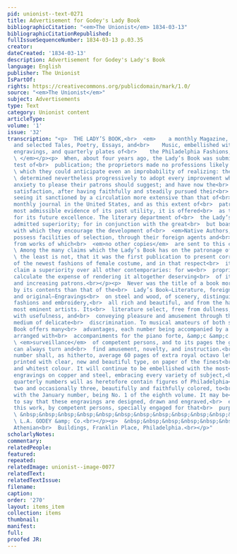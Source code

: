 ```yaml
---
pid: unionist--text-0271
title: Advertisement for Godey's Lady Book
bibliographicCitation: "<em>The Unionist</em> 1834-03-13"
bibliographicCitationRepublished: 
fullIssueSequenceNumber: 1834-03-13 p.03.35
creator: 
dateCreated: '1834-03-13'
description: Advertisement for Godey's Lady's Book
language: English
publisher: The Unionist
IsPartOf: 
rights: https://creativecommons.org/publicdomain/mark/1.0/
source: "<em>The Unionist</em>"
subject: Advertisements
type: Text
category: Unionist content
articleType: 
volume: '1'
issue: '32'
transcription: "<p>  THE LADY’S BOOK,<br>  <em>    a monthly Magazine, of original
  and selected Tales, Poetry, Essays, and<br>    Music, embellished with several hundred
  engravings, and quarterly plates of<br>    the Philadelphia Fashions, superbly colored.<br>
  \ </em></p><p>  When, about four years ago, the Lady’s Book was submitted to the
  test of<br>  publication; the proprietors made no professions likely to create expectations<br>
  \ which they could anticipate even an improbability of realizing: they were<br>
  \ determined nevertheless progressively to adopt every improvement which<br>  diligent
  anxiety to please their patrons should suggest; and have now the<br>  remunerating
  satisfaction, after having faithfully and steadily pursued their<br>  course, of
  seeing it sanctioned by a circulation more extensive than that of<br>  any other
  monthly journal in the United States, and as this extent of<br>  patronage is the
  most admissible evidence of its past utility, it is offered<br>  as the best guarantee
  for its future excellence. The literary department of<br>  the Lady’s Book is of
  admitted superiority; for in conjunction with the great<br>  but boasted liberality
  with which they encourage the development of<br>  <em>Native Authors,</em>  they
  possess facilities of selection, through their foreign agents and<br>  correspondents
  from works of which<br>  <em>no other copies</em>  are sent to this country.<br></p><p>
  \ Among the many claims which the Lady’s Book has on the patronage of Americans,<br>
  \ the least is not, that it was the first publication to present correct<br>  representations
  of the newest fashions of female costume, and in that respect<br>  it may fairly
  claim a superiority over all other contemporaries: for we<br>  proprietors seldom
  calculate the expense of rendering it altogether deserving<br>  of its increased
  and increasing patrons.<br></p><p>  Never was the title of a book more justified
  by its contents than that of the<br>  Lady’s Book—Literature, foreign and domestic—selected
  and original—Engravings<br>  on steel and wood, of scenery, distinguished persons,
  fashions and embroidery,<br>  all rich and beautiful, and from the hands of the
  most eminent artists. Its<br>  literature select, free from dullness, though teeming
  with usefulness, and<br>  conveying pleasure and amusement through the extensive
  medium of delicate<br>  discrimination. To musical amateurs of both sexes, the Lady’s
  Book offers many<br>  advantages, each number being accompanied by a popular piece,
  arranged with<br>  accompaniments for the piano forte, &amp;c &amp;c. under the<br>
  \ <em>surveillance</em>  of competent persons, and to its pages the general reader
  can always turn and<br>  find amusement, novelty, and instruction.<br></p><p>  Each
  number shall, as hitherto, average 60 pages of extra royal octavo letter<br>  press,
  printed with clear, new and beautiful type, on paper of the finest<br>  texture
  and whitest colour. It will continue to be embellished with the most<br>  splendid
  engravings on copper and steel, embracing every variety of subject,<br>  and the
  quarterly numbers will as heretofore contain figures of Philadelphia<br>  Fashions,
  two and occasionally three, beautifully and faithfully colored, to<br>  commence
  with the January number, being No. 1 of the eighth volume. It may be<br>  necessary
  to say that these engravings are designed, drawn and engraved,<br>  expressly for
  this work, by competent persons, specially engaged for that<br>  purpose.<br></p><p>
  \ &nbsp;&nbsp;&nbsp;&nbsp;&nbsp;&nbsp;&nbsp;&nbsp;&nbsp;&nbsp;&nbsp;&nbsp;&nbsp;&nbsp;&nbsp;&nbsp;&nbsp;&nbsp;&nbsp;&nbsp;&nbsp;&nbsp;&nbsp;&nbsp;&nbsp;&nbsp;&nbsp;&nbsp;&nbsp;&nbsp;&nbsp;&nbsp;&nbsp;&nbsp;&nbsp;&nbsp;&nbsp;&nbsp;&nbsp;&nbsp;&nbsp;&nbsp;&nbsp;&nbsp;&nbsp;&nbsp;&nbsp;<br>
  \ L.A. GODEY &amp; Co.<br></p><p>  &nbsp;&nbsp;&nbsp;&nbsp;&nbsp;&nbsp;&nbsp;&nbsp;&nbsp;&nbsp;&nbsp;
  Athenian<br>  Buildings, Franklin Place, Philadelphia.<br></p>"
scholarlyNotes: 
commentary: 
relatedPeople: 
featured: 
repeated: 
relatedImage: unionist--image-0077
relatedText: 
relatedTextIssue: 
filename: 
caption: 
order: '270'
layout: items_item
collection: items
thumbnail: 
manifest: 
full: 
proofed JR: 
---
```

